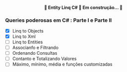 <h4 align="center"> 
	🚧  Entity Linq C# 🚀 Em construção...  🚧
</h4>

### Queries poderosas em C# : Parte I e Parte II

- [x] Linq to Objects
- [x] Linq to Xml
- [ ] Linq to Entities
- [ ] Associanfo e Filtrando
- [ ] Ordenando Consultas
- [ ] Contanto e Totalizando Valores
- [ ] Máximo, mínimo, média e funções customizadas
